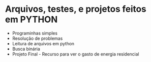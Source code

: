 # Arquivos, testes, e projetos feitos em PYTHON
- Programinhas simples
- Resolução de problemas
- Leitura de arquivos em python
- Busca binária
- Projeto Final - Recurso para ver o gasto de energia residencial
